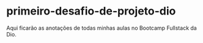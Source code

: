 # primeiro-desafio-de-projeto-dio
Aqui ficarão as anotações de todas minhas aulas no Bootcamp Fullstack da Dio.
